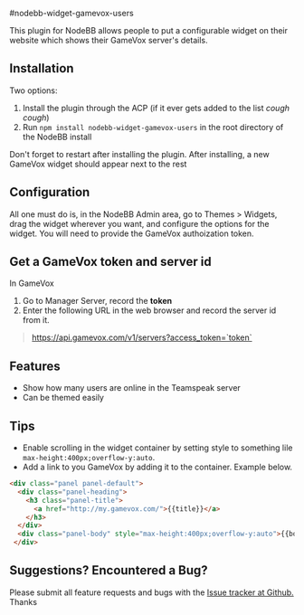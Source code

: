 #nodebb-widget-gamevox-users

This plugin for NodeBB allows people to put a configurable widget on their website which shows their GameVox server's details.

## Installation
 
Two options:

 1.  Install the plugin through the ACP (if it ever gets added to the list *cough cough*)
 2.  Run `npm install nodebb-widget-gamevox-users` in the root directory of the NodeBB install

Don't forget to restart after installing the plugin. After installing, a new GameVox widget should appear next to the rest

## Configuration
All one must do is, in the NodeBB Admin area, go to Themes > Widgets, drag the widget wherever you want, and configure the options for the widget.  You will need to provide the GameVox authoization token.

## Get a GameVox token and server id

In GameVox

1. Go to Manager Server, record the **token**
2. Enter the following URL in the web browser and record the server id from it.

>  https://api.gamevox.com/v1/servers?access_token=`token`

## Features
* Show how many users are online in the Teamspeak server
* Can be themed easily

## Tips
* Enable scrolling in the widget container by setting style to something lile `max-height:400px;overflow-y:auto`.
* Add a link to you GameVox by adding it to the container.  Example below.
```html
<div class="panel panel-default">
  <div class="panel-heading">
    <h3 class="panel-title">
      <a href="http://my.gamevox.com/">{{title}}</a>
    </h3>
  </div>
  <div class="panel-body" style="max-height:400px;overflow-y:auto">{{body}}</div>
 </div>
```

## Suggestions? Encountered a Bug?
Please submit all feature requests and bugs with the [Issue tracker at Github.](https://github.com/sunsetbrew/nodebb-widget-gamevox-users/issues) Thanks
